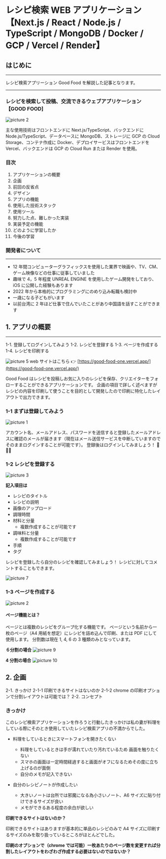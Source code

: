 # レシピ検索 WEB アプリケーション　【Next.js / React / Node.js / TypeScript / MongoDB / Docker / GCP / Vercel / Render】

## はじめに

---

レシピ検索アプリーション Good Food を解説した記事となります。

---

### レシピを検索して投稿、交流できるウェブアプリケーション【GOOD FOOD]

![picture 2](images/71900ff791f90a4321ad5c36ce699f170a69a61b8924399c4e0ea55004c19f31.gif)

主な使用技術はフロントエンドに Next.js/TypeScript、バックエンドに Node.js/TypeScript、データベースに MongoDB、ストレージに GCP の Cloud Storage、コンテナ作成に Docker、デプロイサービスはフロントエンドを Vercel、バックエンドは GCP の Cloud Run または Render を使用。

### 目次

1. アプリケーションの概要
2. 企画
3. 前回の反省点
4. デザイン
5. アプリの機能
6. 使用した技術スタック
7. 使用ツール
8. 努力した点、難しかった実装
9. 実装予定の機能
10. どのように学習したか
11. 今後の学習

### 開発者について

---

- 12 年間コンピューターグラフィックスを使用した業界で映画や、TV、CM、ゲーム映像などの仕事に従事していました
- 趣味で 4，5 年程度 UNREAL ENGINE を使用したゲーム開発をしており、iOS に公開した経験もあります
- 2022 年から本格的にプログラミングにのめり込み転職も検討中
- 一歳になる子どもがいます
- 以前台湾に 2 年ほど仕事で住んでいたことがあり中国語を話すことができます

## 1. アプリの概要

---

1-1. 登録してログインしてみよう
1-2. レシピを登録する
1-3. ページを作成する
1-4. レシピを印刷する

![picture 5](images/450e5b50705e04eaf49250c3e54c4a93a14d3d9c5cae94044befff0b37f10b24.png)
web サイトはこちら
👉 [https://good-food-one.vercel.app/](https://good-food-one.vercel.app/)

Good Food はレシピを投稿しお気に入りのレシピを保存、クリエイターをフォローすることができるアプリケーションです。
企画の項目で詳しく述べますがレシピの内容を印刷して使うことを目的として開発したので印刷に特化したレイアウトで出力できます。

### 1-1 まずは登録してみよう

![picture 1](images/491e6f495dd9f68fd2cc5672d71a6ef8c3d9342250fafdf3e206411a02a01d02.gif)

アカウント名、メールアドレス、パスワードを送信すると登録したメールアドレスに確認のメールが届きます（現在はメール送信サービスを中断していますのでそのままログインすることが可能です）。
登録後はログインしてみましょう！ 👏👏👏

### 1-2 レシピを登録する

![picture 3](images/617bfcba5b162726a697aa24e3db1b33994a557d5d94a7a4689673470b4a3fc2.gif)

**記入項目は**

- レシピのタイトル
- レシピの説明
- 画像のアップロード
- 調理時間
- 材料と分量
  - 複数作成することが可能です
- 調味料と分量
  - 複数作成することが可能です
- 手順
- タグ

レシピを登録したら自分のレシピを確認してみましょう！
レシピに対してコメントすることもできます。

![picture 7](images/26d99d9fab4e24dc26545e28769d0b7479d6c09ed1ec61d64b1719252d60bd31.gif)

### 1-3 ページを作成する

![picture 2](images/b2ed3e1b2e6a6c91baf64bfe10ca95c329037a0fb00cb2f588ec08efe39957cd.gif)

#### ページ機能とは？

ページとは複数のレシピをグループ化する機能です。
ページという名前から一枚のページ（A4 用紙を想定）にレシピを詰め込んで印刷、または PDF にして使用します。
分割数は現在 1, 4, 6 の 3 種類のみとなっています。

**６分割の場合**
![picture 9](images/7ad408355180bd6e0234456bddb436e4f4fb927ec61ec305cd5a83b505e2b542.png)

**4 分割の場合**
![picture 10](images/f09863fdf0d2316b14fd0b49b6884b7fd7c1a23da20df4bf4bb73f9af2db6d55.png)

## 2. 企画

2-1. きっかけ
2-1-1 印刷できるサイトはないのか
2-1-2 chrome の印刷オプションで分割レイアウトは可能では？
2-2. コンセプト

### きっかけ

このレシピ検索アプリケーションを作ろうと行動したきっかけは私の妻が料理をしている際にそのとき使用していたレシピ検索アプリの不満からでした。

- 料理をしているときにスマートフォンを開きたくない

  - 料理をしているときは手が濡れていたり汚れているため 画面を触りたくない
  - スマホの画面は一定時間経過すると画面がオフになるためその度に立ち上げるのが面倒
  - 自分のメモが記入できない

- 自分のレシピノートが作成したい
  - 大きいノートは台所では邪魔になる為小さいノート、A6 サイズに貼り付けできるサイズが良い
  - メモができるある程度の余白が欲しい

**印刷できるサイトはないのか？**

印刷できるサイトはありますが基本的に単品のレシピのみで A4 サイズに印刷するサイズのみを取り扱っているところがほとんどでした。

**印刷のオプションで（chrome では可能）一枚あたりのページ数を変更すれば分割したレイアウトをわざわざ作成する必要はないのではないか？**
